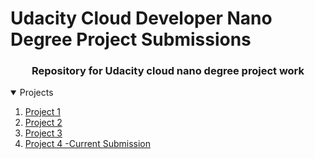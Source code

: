 # Udacity Cloud Developer Nano Degree Project Submissions

<div align="center">
<h3> Repository for Udacity cloud nano degree project work </h3>
  </div>

<details open>
  <summary> Projects  </summary>
  <ol>
    <li><a href="project 1"> Project 1 </a></li>
    <li><a href="project 2"> Project 2 </a></li>
    <li><a href="project 3"> Project 3 </a></li>
   <li><a href="project 4"> Project 4 -Current Submission</a></li>
  </ol>
  </details>
